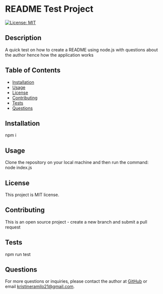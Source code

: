 
# README Test Project

[![License: MIT](https://img.shields.io/badge/License-MIT-blue.svg)](https://opensource.org/licenses/MIT)

## Description
A quick test on how to create a README using node.js with questions about the author hence how the application works 

## Table of Contents
* [Installation](#installation)
* [Usage](#usage)
* [License](#license)
* [Contributing](#contributing)
* [Tests](#tests)
* [Questions](#questions)


## Installation
npm i  

## Usage
Clone the repository on your local machine and then run the command: node index.js 

## License
This project is MIT license.

## Contributing
This is an open source project - create a new branch and submit a pull request 

## Tests
npm run test 

## Questions
For more questions or inquiries, please contact the author at [GitHub](https://github.com/mcramileux) or email kristineramilo21@gmail.com.
  